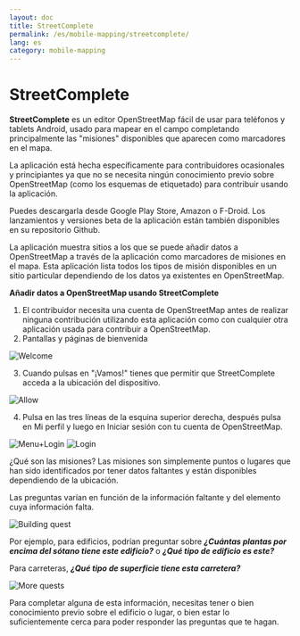```yaml
---
layout: doc
title: StreetComplete
permalink: /es/mobile-mapping/streetcomplete/
lang: es
category: mobile-mapping
---
```


StreetComplete
==============


**StreetComplete** es un editor OpenStreetMap fácil de usar para teléfonos y tablets Android, usado para mapear en el campo completando principalmente las "misiones" disponibles que aparecen como marcadores en el mapa.

La aplicación está hecha específicamente para contribuidores ocasionales y principiantes ya que no se necesita ningún conocimiento previo sobre OpenStreetMap (como los esquemas de etiquetado) para contribuir usando la aplicación.

Puedes descargarla desde Google Play Store, Amazon o F-Droid. Los lanzamientos y versiones beta de la aplicación están también disponibles en su repositorio Github.

La aplicación muestra sitios a los que se puede añadir datos a OpenStreetMap a través de la aplicación como marcadores de misiones en el mapa. Esta aplicación lista todos los tipos de misión disponibles en un sitio particular dependiendo de los datos ya existentes en OpenStreetMap.

**Añadir datos a OpenStreetMap usando StreetComplete**

1.  El contribuidor necesita una cuenta de OpenStreetMap antes de realizar ninguna contribución utilizando esta aplicación como con cualquier otra aplicación usada para contribuir a OpenStreetMap.
2.  Pantallas y páginas de bienvenida

![Welcome][]

3.  Cuando pulsas en "¡Vamos!" tienes que permitir que StreetComplete acceda a la ubicación del dispositivo.

![Allow][]

4.  Pulsa en las tres líneas de la esquina superior derecha, después pulsa en Mi perfil y luego en Iniciar sesión con tu cuenta de OpenStreetMap.

![Menu+Login][]
![Login][]

¿Qué son las misiones? Las misiones son simplemente puntos o lugares que han sido identificados por tener datos faltantes y están disponibles dependiendo de la ubicación.

Las preguntas varían en función de la información faltante y del elemento cuya información falta.

![Building quest][]

Por ejemplo, para edificios, podrían preguntar sobre ***¿Cuántas plantas por encima del sótano tiene este edificio?*** o ***¿Qué tipo de edificio es este?***

Para carreteras, ***¿Qué tipo de superficie tiene esta carretera?***

![More quests][]

Para completar alguna de esta información, necesitas tener o bien conocimiento previo sobre el edificio o lugar, o bien estar lo suficientemente cerca para poder responder las preguntas que te hagan.



[Welcome]:          /images/mobile-mapping/streetcomplete-welcome.png
[Allow]:            /images/mobile-mapping/streetcomplete-allow.png
[Menu+Login]:       /images/mobile-mapping/streetcomplete-menu_login.png
[Login]:            /images/mobile-mapping/streetcomplete-login.png
[Building quest]:   /images/mobile-mapping/streetcomplete-building-quest.png
[More quests]:      /images/mobile-mapping/streetcomplete-more-quests.png
